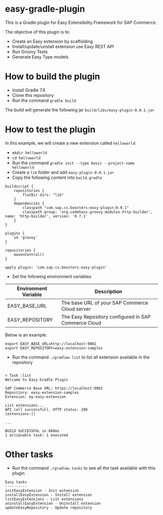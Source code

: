 # easy-gradle-plugin

This is a Gradle plugin for Easy Extensibility Framework for SAP Commerce.

The objective of this plugin is to:
- Create an Easy extension by scaffolding
- Install/update/unstall extension use Easy REST API
- Run Groovy Tests
- Generate Easy Type models

# How to build the plugin
- Install Gradle 7.6
- Clone this repository
- Run the command `gradle build`

The build will generate the following jar `build/libs/easy-plugin-0.0.1.jar`

# How to test the plugin
In this example, we will create a new extension called `helloworld`:
- `mkdir helloworld`
- `cd helloworld`
- Run the command `gradle init --type basic --project-name helloworld`
- Create a `lib` folder and add `easy-plugin-0.0.1.jar`
- Copy the following content into `build.gradle`
```
buildscript {
    repositories {
        flatDir dirs: "lib"
    }
    dependencies {
        classpath "com.sap.cx.boosters:easy-plugin:0.0.1"
        classpath group: 'org.codehaus.groovy.modules.http-builder', name: 'http-builder', version: '0.7.1'   
    }
}

plugins {
    id 'groovy'
}

repositories {
    mavenCentral()
}

apply plugin: 'com.sap.cx.boosters.easy-plugin'
```

- Set the following environment variables

| Environment Variable | Description |
| ------------- | ------------- |
| EASY_BASE_URL  | The base URL of your SAP Commerce Cloud server |
| EASY_REPOSITORY  | The Easy Repository configured in SAP Commerce Cloud |

Below is an example.
```
export EASY_BASE_URL=http://localhost:9002
export EASY_REPOSITORY=easy-extension-samples
```

- Run the command `./gradlew list` to list all extension available in the repository

``` 

> Task :list
Welcome to Easy Gradle Plugin

SAP Commerce Base URL: https://localhost:9002
Repository: easy-extension-samples
Extension: my-easy-extension

List extensions...
API call successfull. HTTP status: 200
[extensions:[[

...

BUILD SUCCESSFUL in 608ms
1 actionable task: 1 executed
```

# Other tasks
- Run the command `./gradlew tasks` to see all the task available with this plugin

```
Easy tasks
----------
initEasyExtension - Init extension
installEasyExtension - Install extension
listEasyExtensions - List extensions
uninstallEasyExtension - Uninstall extension
updateEasyRepository - Update repository
```
